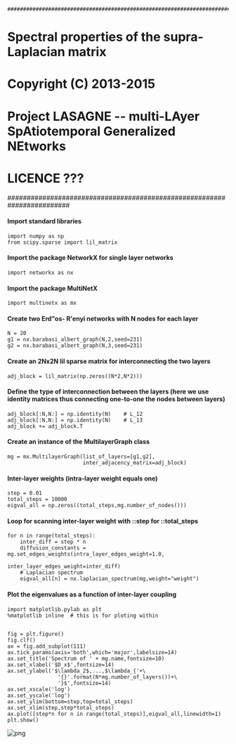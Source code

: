 
                ######################################################################## 
#    Spectral properties of the supra-Laplacian matrix
#
#    Copyright (C) 2013-2015 
#    Project LASAGNE -- multi-LAyer SpAtiotemporal Generalized NEtworks
#
#    LICENCE ???
########################################################################   
                
#### Import standard libraries


    import numpy as np
    from scipy.sparse import lil_matrix

#### Import the package NetworkX for single layer networks


    import networkx as nx

#### Import the package MultiNetX


    import multinetx as mx

#### Create two Erd"os- R'enyi networks with N nodes for each layer


    N = 20
    g1 = nx.barabasi_albert_graph(N,2,seed=231)
    g2 = nx.barabasi_albert_graph(N,3,seed=231)

#### Create an 2Nx2N lil sparse matrix for interconnecting the two layers


    adj_block = lil_matrix(np.zeros((N*2,N*2)))

#### Define the type of interconnection between the layers (here we use identity matrices thus connecting one-to-one the nodes between layers)


    adj_block[:N,N:] = np.identity(N)    # L_12
    adj_block[:N,N:] = np.identity(N)    # L_13
    adj_block += adj_block.T

#### Create an instance of the MultilayerGraph class


    mg = mx.MultilayerGraph(list_of_layers=[g1,g2],
                            inter_adjacency_matrix=adj_block)

#### Inter-layer weights (intra-layer weight equals one)


    step = 0.01
    total_steps = 10000
    eigval_all = np.zeros((total_steps,mg.number_of_nodes()))

#### Loop for scanning inter-layer weight with ::step for ::total_steps


    for n in range(total_steps):
        inter_diff = step * n
        diffusion_constants = mg.set_edges_weights(intra_layer_edges_weight=1.0,
                                            inter_layer_edges_weight=inter_diff)
        # Laplacian spectrum        
        eigval_all[n] = nx.laplacian_spectrum(mg,weight="weight")

#### Plot the eigenvalues as a function of inter-layer coupling


    import matplotlib.pylab as plt
    %matplotlib inline  # this is for ploting within


    fig = plt.figure()
    fig.clf()
    ax = fig.add_subplot(111)
    ax.tick_params(axis='both',which='major',labelsize=14)
    ax.set_title('Spectrum of ' + mg.name,fontsize=10)
    ax.set_xlabel('$D_x$',fontsize=14)
    ax.set_ylabel('$\lambda_2$,...,$\lambda_{'+\
                    '{}'.format(N*mg.number_of_layers())+\
                    '}$',fontsize=14)
    ax.set_xscale('log')
    ax.set_yscale('log')
    ax.set_ylim(bottom=step,top=total_steps)
    ax.set_xlim(step,step*total_steps)
    ax.plot([step*n for n in range(total_steps)],eigval_all,linewidth=1)
    plt.show()


![png](spectrum_two_layers_files/spectrum_two_layers_21_0.png)

